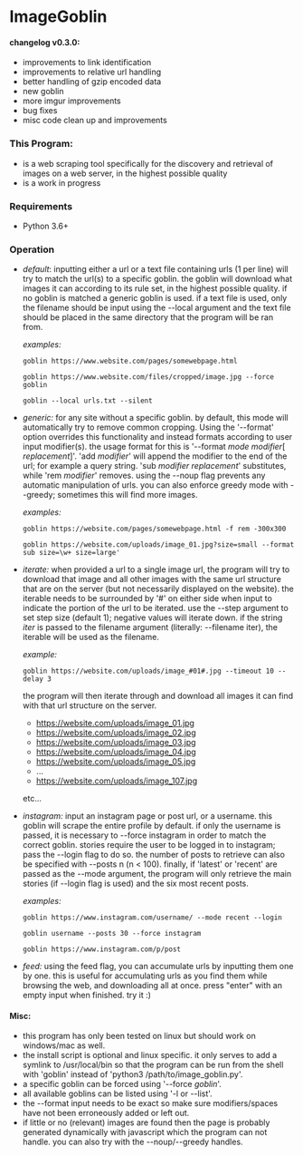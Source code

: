 # ImageGoblin

#### changelog v0.3.0:
+ improvements to link identification
+ improvements to relative url handling
+ better handling of gzip encoded data
+ new goblin
+ more imgur improvements
+ bug fixes
+ misc code clean up and improvements

### This Program:

+ is a web scraping tool specifically for the discovery and retrieval of images on a web server, in the highest possible quality
+ is a work in progress

### Requirements

+ Python 3.6+

### Operation

+ *default*: inputting either a url or a text file containing urls (1 per line) will try to match the url(s) to a specific goblin. the goblin will download what images it can according to its rule set, in the highest possible quality. if no goblin is matched a generic goblin is used. if a text file is used, only the filename should be input using the --local argument and the text file should be placed in the same directory that the program will be ran from.

  *examples:*

  ```
  goblin https://www.website.com/pages/somewebpage.html

  goblin https://www.website.com/files/cropped/image.jpg --force goblin

  goblin --local urls.txt --silent
  ```

+ *generic:* for any site without a specific goblin. by default, this mode will automatically try to remove common cropping. Using the '--format' option overrides this functionality and instead formats according to user input modifier(s). the usage format for this is '--format _mode_ _modifier_[ _replacement_]'. 'add _modifier_' will append the modifier to the end of the url; for example a query string. 'sub _modifier_ _replacement_' substitutes, while 'rem _modifier_' removes. using the --noup flag prevents any automatic manipulation of urls. you can also enforce greedy mode with --greedy; sometimes this will find more images.

  *examples:*

  ```
  goblin https://website.com/pages/somewebpage.html -f rem -300x300

  goblin https://website.com/uploads/image_01.jpg?size=small --format sub size=\w+ size=large'
  ```

+ *iterate:* when provided a url to a single image url, the program will try to download that image and all other images with the same url structure that are on the server (but not necessarily displayed on the website). the iterable needs to be surrounded by '#' on either side when input to indicate the portion of the url to be iterated. use the --step argument to set step size (default 1); negative values will iterate down. if the string _iter_ is passed to the filename argument (literally: --filename iter), the iterable will be used as the filename.

  *example:*

  ```
  goblin https://website.com/uploads/image_#01#.jpg --timeout 10 --delay 3
  ```

  the program will then iterate through and download all images it can find with that url structure on the server.

  * https://website.com/uploads/image_01.jpg
  * https://website.com/uploads/image_02.jpg
  * https://website.com/uploads/image_03.jpg
  * https://website.com/uploads/image_04.jpg
  * https://website.com/uploads/image_05.jpg
  * ...
  * https://website.com/uploads/image_107.jpg

  etc...

+ *instagram:* input an instagram page or post url, or a username. this goblin will scrape the entire profile by default. if only the username is passed, it is necessary to --force instagram in order to match the correct goblin. stories require the user to be logged in to instagram; pass the --login flag to do so. the number of posts to retrieve can also be specified with --posts n (n < 100). finally, if 'latest' or 'recent' are passed as the --mode argument, the program will only retrieve the main stories (if --login flag is used) and the six most recent posts.

    *examples:*

    ```
    goblin https://www.instagram.com/username/ --mode recent --login

    goblin username --posts 30 --force instagram

    goblin https://www.instagram.com/p/post
    ```

+ *feed:* using the feed flag, you can accumulate urls by inputting them one by one. this is useful for accumulating urls as you find them while browsing the web, and downloading all at once. press "enter" with an empty input when finished. try it :)

#### Misc:
  + this program has only been tested on linux but should work on windows/mac as well.
  + the install script is optional and linux specific. it only serves to add a symlink to /usr/local/bin so that the program can be run from the shell with 'goblin' instead of 'python3 /path/to/image_goblin.py'.
  + a specific goblin can be forced using '--force _goblin_'.
  + all available goblins can be listed using '-l or --list'.
  + the --format input needs to be exact so make sure modifiers/spaces have not been erroneously added or left out.
  + if little or no (relevant) images are found then the page is probably generated dynamically with javascript which the program can not handle. you can also try with the --noup/--greedy handles.
